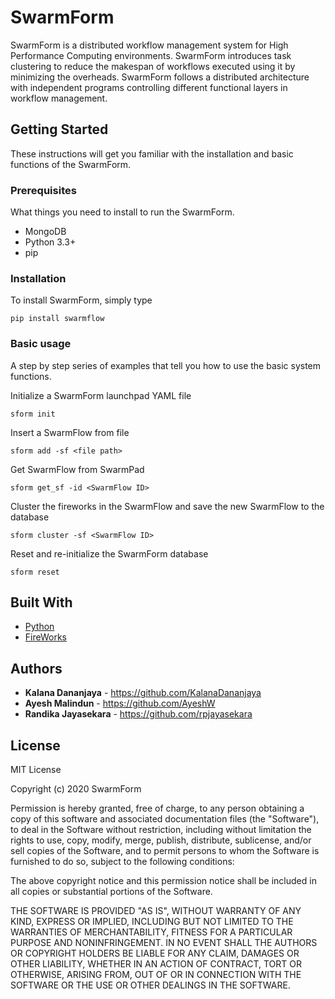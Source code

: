 # SwarmForm

SwarmForm is a distributed workflow management system for High Performance Computing environments. SwarmForm introduces task clustering to reduce the makespan of workflows executed using it by minimizing the overheads. SwarmForm follows a distributed architecture with independent programs controlling different functional layers in workflow management.
## Getting Started

These instructions will get you familiar with the installation and basic functions of the SwarmForm.

### Prerequisites

What things you need to install to run the SwarmForm.

* MongoDB
* Python 3.3+
* pip

### Installation

To install SwarmForm, simply type

```
pip install swarmflow
```

### Basic usage

A step by step series of examples that tell you how to use the basic system functions.

Initialize a SwarmForm launchpad YAML file
```
sform init
```


Insert a SwarmFlow from file
```
sform add -sf <file path>
```

Get SwarmFlow from SwarmPad
```
sform get_sf -id <SwarmFlow ID>
```

Cluster the fireworks in the SwarmFlow and save the new SwarmFlow to the database
```
sform cluster -sf <SwarmFlow ID>
```

Reset and re-initialize the SwarmForm database
```
sform reset
```

## Built With

* [Python](http://www.dropwizard.io/1.0.2/docs/) 
* [FireWorks](https://github.com/materialsproject/fireworks)

## Authors

* **Kalana Dananjaya** - https://github.com/KalanaDananjaya
* **Ayesh Malindun** - https://github.com/AyeshW
* **Randika Jayasekara** - https://github.com/rpjayasekara


## License

MIT License

Copyright (c) 2020 SwarmForm

Permission is hereby granted, free of charge, to any person obtaining a copy
of this software and associated documentation files (the "Software"), to deal
in the Software without restriction, including without limitation the rights
to use, copy, modify, merge, publish, distribute, sublicense, and/or sell
copies of the Software, and to permit persons to whom the Software is
furnished to do so, subject to the following conditions:

The above copyright notice and this permission notice shall be included in all
copies or substantial portions of the Software.

THE SOFTWARE IS PROVIDED "AS IS", WITHOUT WARRANTY OF ANY KIND, EXPRESS OR
IMPLIED, INCLUDING BUT NOT LIMITED TO THE WARRANTIES OF MERCHANTABILITY,
FITNESS FOR A PARTICULAR PURPOSE AND NONINFRINGEMENT. IN NO EVENT SHALL THE
AUTHORS OR COPYRIGHT HOLDERS BE LIABLE FOR ANY CLAIM, DAMAGES OR OTHER
LIABILITY, WHETHER IN AN ACTION OF CONTRACT, TORT OR OTHERWISE, ARISING FROM,
OUT OF OR IN CONNECTION WITH THE SOFTWARE OR THE USE OR OTHER DEALINGS IN THE
SOFTWARE.
